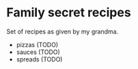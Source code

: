 # Family secret recipes

Set of recipes as given by my grandma.

- pizzas (TODO)
- sauces (TODO)
- spreads (TODO)

